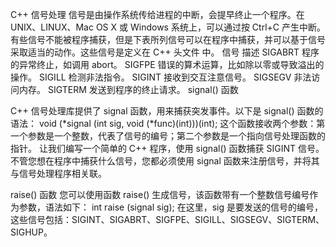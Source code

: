 C++ 信号处理
信号是由操作系统传给进程的中断，会提早终止一个程序。在 UNIX、LINUX、Mac OS X 或 Windows 系统上，可以通过按 Ctrl+C 产生中断。
有些信号不能被程序捕获，但是下表所列信号可以在程序中捕获，并可以基于信号采取适当的动作。这些信号是定义在 C++ 头文件 <csignal> 中。
信号	描述
SIGABRT	程序的异常终止，如调用 abort。
SIGFPE	错误的算术运算，比如除以零或导致溢出的操作。
SIGILL	检测非法指令。
SIGINT	接收到交互注意信号。
SIGSEGV	非法访问内存。
SIGTERM	发送到程序的终止请求。
signal() 函数

C++ 信号处理库提供了 signal 函数，用来捕获突发事件。以下是 signal() 函数的语法：
void (*signal (int sig, void (*func)(int)))(int); 
这个函数接收两个参数：第一个参数是一个整数，代表了信号的编号；第二个参数是一个指向信号处理函数的指针。
让我们编写一个简单的 C++ 程序，使用 signal() 函数捕获 SIGINT 信号。不管您想在程序中捕获什么信号，您都必须使用 signal 函数来注册信号，并将其与信号处理程序相关联。

raise() 函数
您可以使用函数 raise() 生成信号，该函数带有一个整数信号编号作为参数，语法如下：
int raise (signal sig);
在这里，sig 是要发送的信号的编号，这些信号包括：SIGINT、SIGABRT、SIGFPE、SIGILL、SIGSEGV、SIGTERM、SIGHUP。